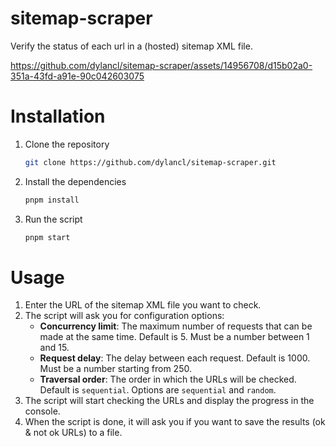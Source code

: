 # sitemap-scraper

Verify the status of each url in a (hosted) sitemap XML file.




https://github.com/dylancl/sitemap-scraper/assets/14956708/d15b02a0-351a-43fd-a91e-90c042603075


# Installation

1. Clone the repository

   ```bash
   git clone https://github.com/dylancl/sitemap-scraper.git
   ```

2. Install the dependencies

   ```bash
   pnpm install
   ```

3. Run the script

   ```bash
   pnpm start
   ```

# Usage

1. Enter the URL of the sitemap XML file you want to check.
2. The script will ask you for configuration options:
   - **Concurrency limit**: The maximum number of requests that can be made at the same time. Default is 5. Must be a number between 1 and 15.
   - **Request delay**: The delay between each request. Default is 1000. Must be a number starting from 250.
   - **Traversal order**: The order in which the URLs will be checked. Default is `sequential`. Options are `sequential` and `random`.
3. The script will start checking the URLs and display the progress in the console.
4. When the script is done, it will ask you if you want to save the results (ok & not ok URLs) to a file.


